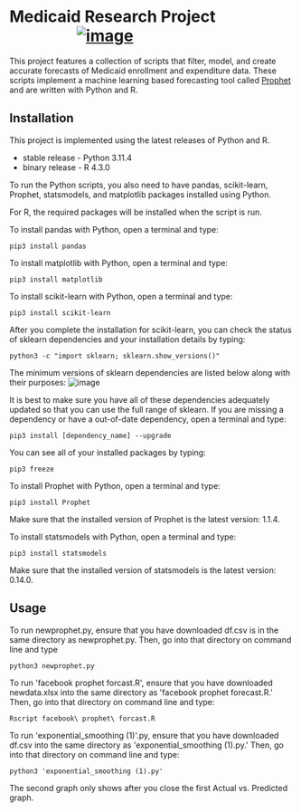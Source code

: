 # Medicaid Research Project &nbsp; &nbsp; &nbsp; &nbsp; &nbsp; &nbsp; &nbsp; &nbsp; &nbsp; &nbsp; &nbsp; &nbsp; &nbsp; &nbsp;  &nbsp; &nbsp; &nbsp; &nbsp; &nbsp;                                                                                                 <a href="https://emrts.us" target="_blank"> ![image](https://github.com/tmwang7324/Medicaid-Analysis/assets/121271571/16e51d9d-e2f7-4e49-b407-1005281d932a) </a>
This project features a collection of scripts that filter, model, and create accurate forecasts of Medicaid enrollment and expenditure data.  These scripts implement a machine learning based forecasting tool called <a href = "https://github.com/facebook/prophet">Prophet</a> and are written with Python and R.

## Installation
This project is implemented using the latest releases of Python and R.
* stable release - Python 3.11.4
* binary release - R 4.3.0

To run the Python scripts, you also need to have pandas, scikit-learn, Prophet, statsmodels, and matplotlib packages installed using Python.

For R, the required packages will be installed when the script is run.
 
To install pandas with Python, open a terminal and type:
```properties
pip3 install pandas
```
To install matplotlib with Python, open a terminal and type:
```properties
pip3 install matplotlib
```
To install scikit-learn with Python, open a terminal and type: 
```properties
pip3 install scikit-learn
```
After you complete the installation for scikit-learn, you can check the status of sklearn dependencies and your installation details by typing:
```properties
python3 -c "import sklearn; sklearn.show_versions()"
``` 
The minimum versions of sklearn dependencies are listed below along with their purposes:
![image](https://github.com/tmwang7324/Medicaid-Analysis/assets/121271571/4b7810dc-7590-483b-a7e9-c8933095cc75)

It is best to make sure you have all of these dependencies adequately updated so that you can use the full range of sklearn.  If you are missing a dependency or have a out-of-date dependency, open a terminal and type:
```properties
pip3 install [dependency_name] --upgrade
``` 

You can see all of your installed packages by typing:
```properties
pip3 freeze
```
To install Prophet with Python, open a terminal and type:
```properties
pip3 install Prophet
```
Make sure that the installed version of Prophet is the latest version: 1.1.4.  

To install statsmodels with Python, open a terminal and type:
```properties
pip3 install statsmodels
```
Make sure that the installed version of statsmodels is the latest version: 0.14.0. 

## Usage
To run newprophet.py, ensure that you have downloaded df.csv is in the same directory as newprophet.py.  Then, go into that directory on command line and type
```properties
python3 newprophet.py
```

To run 'facebook prophet forcast.R', ensure that you have downloaded newdata.xlsx into the same directory as 'facebook prophet forecast.R.'  Then, go into that directory on command line and type:
```properties
Rscript facebook\ prophet\ forcast.R
```

To run 'exponential_smoothing (1)'.py, ensure that you have downloaded df.csv into the same directory as 'exponential_smoothing (1).py.'  Then, go into that directory on command line and type:
```properties
python3 'exponential_smoothing (1).py'
```
The second graph only shows after you close the first Actual vs. Predicted graph.



